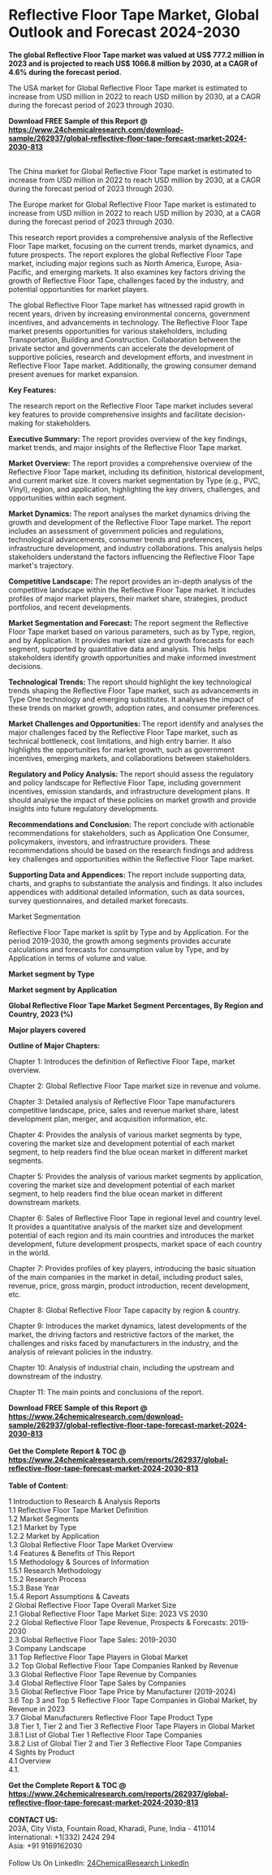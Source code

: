 <h1>Reflective Floor Tape Market, Global Outlook and Forecast 2024-2030</h1><p><strong>The global Reflective Floor Tape market was valued at US$ 777.2 million in 2023 and is projected to reach US$ 1066.8 million by 2030, at a CAGR of 4.6% during the forecast period.</strong></p><p>
</p><p>The USA market for Global Reflective Floor Tape market is estimated to increase from USD million in 2022 to reach USD million by 2030, at a CAGR during the forecast period of 2023 through 2030.</p><div><b>Download FREE Sample of this Report @ 
            <a href="https://www.24chemicalresearch.com/download-sample/262937/global-reflective-floor-tape-forecast-market-2024-2030-813">
            https://www.24chemicalresearch.com/download-sample/262937/global-reflective-floor-tape-forecast-market-2024-2030-813</a></b></div><br><p>
</p><p>The China market for Global Reflective Floor Tape market is estimated to increase from USD million in 2022 to reach USD million by 2030, at a CAGR during the forecast period of 2023 through 2030.</p><p>
</p><p>The Europe market for Global Reflective Floor Tape market is estimated to increase from USD million in 2022 to reach USD million by 2030, at a CAGR during the forecast period of 2023 through 2030.</p><p>
</p><p>This research report provides a comprehensive analysis of the Reflective Floor Tape market, focusing on the current trends, market dynamics, and future prospects. The report explores the global Reflective Floor Tape market, including major regions such as North America, Europe, Asia-Pacific, and emerging markets. It also examines key factors driving the growth of Reflective Floor Tape, challenges faced by the industry, and potential opportunities for market players.</p><p>
The global Reflective Floor Tape market has witnessed rapid growth in recent years, driven by increasing environmental concerns, government incentives, and advancements in technology. The Reflective Floor Tape market presents opportunities for various stakeholders, including Transportation, Building and Construction. Collaboration between the private sector and governments can accelerate the development of supportive policies, research and development efforts, and investment in Reflective Floor Tape market. Additionally, the growing consumer demand present avenues for market expansion.</p><p>
<strong>Key Features:</strong></p><p>
The research report on the Reflective Floor Tape market includes several key features to provide comprehensive insights and facilitate decision-making for stakeholders.</p><p>
<strong>Executive Summary: </strong>The report provides overview of the key findings, market trends, and major insights of the Reflective Floor Tape market.</p><p>
<strong>Market Overview:</strong> The report provides a comprehensive overview of the Reflective Floor Tape market, including its definition, historical development, and current market size. It covers market segmentation by Type (e.g., PVC, Vinyl), region, and application, highlighting the key drivers, challenges, and opportunities within each segment.</p><p>
<strong>Market Dynamics: </strong>The report analyses the market dynamics driving the growth and development of the Reflective Floor Tape market. The report includes an assessment of government policies and regulations, technological advancements, consumer trends and preferences, infrastructure development, and industry collaborations. This analysis helps stakeholders understand the factors influencing the Reflective Floor Tape market's trajectory.</p><p>
<strong>Competitive Landscape: </strong>The report provides an in-depth analysis of the competitive landscape within the Reflective Floor Tape market. It includes profiles of major market players, their market share, strategies, product portfolios, and recent developments.</p><p>
<strong>Market Segmentation and Forecast: </strong>The report segment the Reflective Floor Tape market based on various parameters, such as by Type, region, and by Application. It provides market size and growth forecasts for each segment, supported by quantitative data and analysis. This helps stakeholders identify growth opportunities and make informed investment decisions.</p><p>
<strong>Technological Trends: </strong>The report should highlight the key technological trends shaping the Reflective Floor Tape market, such as advancements in Type One technology and emerging substitutes. It analyses the impact of these trends on market growth, adoption rates, and consumer preferences.</p><p>
<strong>Market Challenges and Opportunities: </strong>The report identify and analyses the major challenges faced by the Reflective Floor Tape market, such as technical bottleneck, cost limitations, and high entry barrier. It also highlights the opportunities for market growth, such as government incentives, emerging markets, and collaborations between stakeholders.</p><p>
<strong>Regulatory and Policy Analysis: </strong>The report should assess the regulatory and policy landscape for Reflective Floor Tape, including government incentives, emission standards, and infrastructure development plans. It should analyse the impact of these policies on market growth and provide insights into future regulatory developments.</p><p>
<strong>Recommendations and Conclusion: </strong>The report conclude with actionable recommendations for stakeholders, such as Application One Consumer, policymakers, investors, and infrastructure providers. These recommendations should be based on the research findings and address key challenges and opportunities within the Reflective Floor Tape market.</p><p>
<strong>Supporting Data and Appendices: </strong>The report include supporting data, charts, and graphs to substantiate the analysis and findings. It also includes appendices with additional detailed information, such as data sources, survey questionnaires, and detailed market forecasts.</p><p>
Market Segmentation</p><p>
Reflective Floor Tape market is split by Type and by Application. For the period 2019-2030, the growth among segments provides accurate calculations and forecasts for consumption value by Type, and by Application in terms of volume and value.</p><p>
<strong>Market segment by Type</strong></p><p>
</p><p>
</p><p><strong>Market segment by Application</strong></p><p>
</p><p>
</p><p><strong>Global Reflective Floor Tape Market Segment Percentages, By Region and Country, 2023 (%)</strong></p><p>
</p><p>
</p><p></p><p>
</p><p><strong>Major players covered</strong></p><p>
</p><p>
</p><p><strong>Outline of Major Chapters:</strong></p><p>
Chapter 1: Introduces the definition of Reflective Floor Tape, market overview.</p><p>
Chapter 2: Global Reflective Floor Tape market size in revenue and volume.</p><p>
Chapter 3: Detailed analysis of Reflective Floor Tape manufacturers competitive landscape, price, sales and revenue market share, latest development plan, merger, and acquisition information, etc.</p><p>
Chapter 4: Provides the analysis of various market segments by type, covering the market size and development potential of each market segment, to help readers find the blue ocean market in different market segments.</p><p>
Chapter 5: Provides the analysis of various market segments by application, covering the market size and development potential of each market segment, to help readers find the blue ocean market in different downstream markets.</p><p>
Chapter 6: Sales of Reflective Floor Tape in regional level and country level. It provides a quantitative analysis of the market size and development potential of each region and its main countries and introduces the market development, future development prospects, market space of each country in the world.</p><p>
Chapter 7: Provides profiles of key players, introducing the basic situation of the main companies in the market in detail, including product sales, revenue, price, gross margin, product introduction, recent development, etc.</p><p>
Chapter 8: Global Reflective Floor Tape capacity by region &amp; country.</p><p>
Chapter 9: Introduces the market dynamics, latest developments of the market, the driving factors and restrictive factors of the market, the challenges and risks faced by manufacturers in the industry, and the analysis of relevant policies in the industry.</p><p>
Chapter 10: Analysis of industrial chain, including the upstream and downstream of the industry.</p><p>
Chapter 11: The main points and conclusions of the report.</p><div><b>Download FREE Sample of this Report @ 
            <a href="https://www.24chemicalresearch.com/download-sample/262937/global-reflective-floor-tape-forecast-market-2024-2030-813">
            https://www.24chemicalresearch.com/download-sample/262937/global-reflective-floor-tape-forecast-market-2024-2030-813</a></b></div><br><div><b>Get the Complete Report & TOC @ 
            <a href="https://www.24chemicalresearch.com/reports/262937/global-reflective-floor-tape-forecast-market-2024-2030-813">
            https://www.24chemicalresearch.com/reports/262937/global-reflective-floor-tape-forecast-market-2024-2030-813</a></b></div><br>
            <b>Table of Content:</b><p>1 Introduction to Research & Analysis Reports<br />
    1.1 Reflective Floor Tape Market Definition<br />
    1.2 Market Segments<br />
        1.2.1 Market by Type<br />
        1.2.2 Market by Application<br />
    1.3 Global Reflective Floor Tape Market Overview<br />
    1.4 Features & Benefits of This Report<br />
    1.5 Methodology & Sources of Information<br />
        1.5.1 Research Methodology<br />
        1.5.2 Research Process<br />
        1.5.3 Base Year<br />
        1.5.4 Report Assumptions & Caveats<br />
2 Global Reflective Floor Tape Overall Market Size<br />
    2.1 Global Reflective Floor Tape Market Size: 2023 VS 2030<br />
    2.2 Global Reflective Floor Tape Revenue, Prospects & Forecasts: 2019-2030<br />
    2.3 Global Reflective Floor Tape Sales: 2019-2030<br />
3 Company Landscape<br />
    3.1 Top Reflective Floor Tape Players in Global Market<br />
    3.2 Top Global Reflective Floor Tape Companies Ranked by Revenue<br />
    3.3 Global Reflective Floor Tape Revenue by Companies<br />
    3.4 Global Reflective Floor Tape Sales by Companies<br />
    3.5 Global Reflective Floor Tape Price by Manufacturer (2019-2024)<br />
    3.6 Top 3 and Top 5 Reflective Floor Tape Companies in Global Market, by Revenue in 2023<br />
    3.7 Global Manufacturers Reflective Floor Tape Product Type<br />
    3.8 Tier 1, Tier 2 and Tier 3 Reflective Floor Tape Players in Global Market<br />
        3.8.1 List of Global Tier 1 Reflective Floor Tape Companies<br />
        3.8.2 List of Global Tier 2 and Tier 3 Reflective Floor Tape Companies<br />
4 Sights by Product<br />
    4.1 Overview<br />
        4.1.</p><div><b>Get the Complete Report & TOC @ 
            <a href="https://www.24chemicalresearch.com/reports/262937/global-reflective-floor-tape-forecast-market-2024-2030-813">
            https://www.24chemicalresearch.com/reports/262937/global-reflective-floor-tape-forecast-market-2024-2030-813</a></b></div><br><b>CONTACT US:</b><br>
            203A, City Vista, Fountain Road, Kharadi, Pune, India - 411014<br>
            International: +1(332) 2424 294<br>
            Asia: +91 9169162030 <br><br>
            Follow Us On LinkedIn: <a href="https://www.linkedin.com/company/24chemicalresearch/">24ChemicalResearch LinkedIn</a>